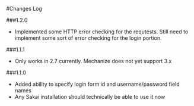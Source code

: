 #Changes Log

###1.2.0
 * Implemented some HTTP error checking for the requtests. Still need to implement some sort of error checking for the login portion.

###1.1.1
 * Only works in 2.7 currently. Mechanize does not yet support 3.x

###1.1.0
 * Added ability to specify login form id and username/password field names
 * Any Sakai installation should technically be able to use it now
 

